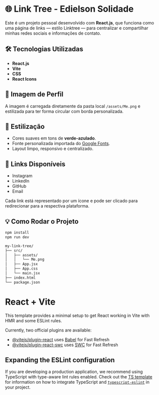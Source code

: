 # 🌐 Link Tree - Edielson Solidade

Este é um projeto pessoal desenvolvido com **React.js**, que funciona como uma página de links — estilo Linktree — para centralizar e compartilhar minhas redes sociais e informações de contato.

## 🛠 Tecnologias Utilizadas

- **React.js**
- **Vite**
- **CSS**
- **React Icons**

## 📸 Imagem de Perfil

A imagem é carregada diretamente da pasta local `/assets/Me.png` e estilizada para ter forma circular com borda personalizada.

## 🎨 Estilização

- Cores suaves em tons de **verde-azulado**.
- Fonte personalizada importada do [Google Fonts](https://fonts.google.com).
- Layout limpo, responsivo e centralizado.

## 🔗 Links Disponíveis

- Instagram
- LinkedIn
- GitHub
- Email

Cada link está representado por um ícone e pode ser clicado para redirecionar para a respectiva plataforma.

## 💡 Como Rodar o Projeto

```bash
npm install
npm run dev

my-link-tree/
├── src/
│   ├── assets/
│   │   └── Me.png
│   ├── App.jsx
│   ├── App.css
│   └── main.jsx
├── index.html
└── package.json
```

# React + Vite

This template provides a minimal setup to get React working in Vite with HMR and some ESLint rules.

Currently, two official plugins are available:

- [@vitejs/plugin-react](https://github.com/vitejs/vite-plugin-react/blob/main/packages/plugin-react) uses [Babel](https://babeljs.io/) for Fast Refresh
- [@vitejs/plugin-react-swc](https://github.com/vitejs/vite-plugin-react/blob/main/packages/plugin-react-swc) uses [SWC](https://swc.rs/) for Fast Refresh

## Expanding the ESLint configuration

If you are developing a production application, we recommend using TypeScript with type-aware lint rules enabled. Check out the [TS template](https://github.com/vitejs/vite/tree/main/packages/create-vite/template-react-ts) for information on how to integrate TypeScript and [`typescript-eslint`](https://typescript-eslint.io) in your project.
